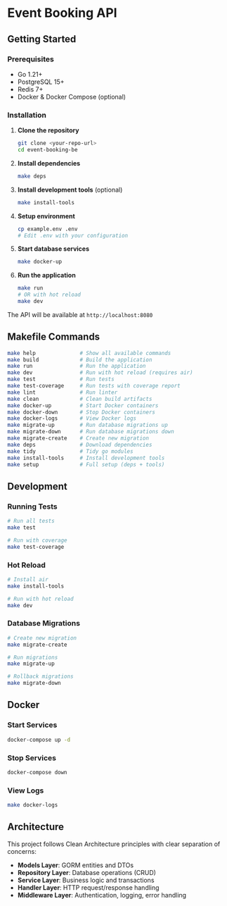 # Event Booking API

## Getting Started

### Prerequisites

- Go 1.21+
- PostgreSQL 15+
- Redis 7+
- Docker & Docker Compose (optional)

### Installation

1. **Clone the repository**
   ```bash
   git clone <your-repo-url>
   cd event-booking-be
   ```

2. **Install dependencies**
   ```bash
   make deps
   ```

3. **Install development tools** (optional)
   ```bash
   make install-tools
   ```

4. **Setup environment**
   ```bash
   cp example.env .env
   # Edit .env with your configuration
   ```

5. **Start database services**
   ```bash
   make docker-up
   ```

6. **Run the application**
   ```bash
   make run
   # OR with hot reload
   make dev
   ```

The API will be available at `http://localhost:8080`

## Makefile Commands

```bash
make help              # Show all available commands
make build             # Build the application
make run               # Run the application
make dev               # Run with hot reload (requires air)
make test              # Run tests
make test-coverage     # Run tests with coverage report
make lint              # Run linter
make clean             # Clean build artifacts
make docker-up         # Start Docker containers
make docker-down       # Stop Docker containers
make docker-logs       # View Docker logs
make migrate-up        # Run database migrations up
make migrate-down      # Run database migrations down
make migrate-create    # Create new migration
make deps              # Download dependencies
make tidy              # Tidy go modules
make install-tools     # Install development tools
make setup             # Full setup (deps + tools)
```

## Development

### Running Tests

```bash
# Run all tests
make test

# Run with coverage
make test-coverage
```

### Hot Reload

```bash
# Install air
make install-tools

# Run with hot reload
make dev
```

### Database Migrations

```bash
# Create new migration
make migrate-create

# Run migrations
make migrate-up

# Rollback migrations
make migrate-down
```

## Docker

### Start Services

```bash
docker-compose up -d
```

### Stop Services

```bash
docker-compose down
```

### View Logs

```bash
make docker-logs
```


## Architecture

This project follows Clean Architecture principles with clear separation of concerns:

- **Models Layer**: GORM entities and DTOs
- **Repository Layer**: Database operations (CRUD)
- **Service Layer**: Business logic and transactions
- **Handler Layer**: HTTP request/response handling
- **Middleware Layer**: Authentication, logging, error handling
